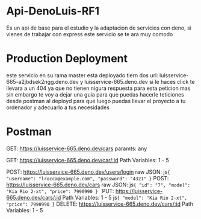 # Api-DenoLuis-RF1
Es un api de base para el estudio y la adaptacion de servicios con deno, si vienes de trabajar con express este servicio se te ara muy comodo 

# Production Deployment
este servicio en su rama master esta deployado tiern dos url: luisservice-665-a2jbdsek2ngg.deno.dev y luisservice-665.deno.dev si le haces click te llevara a un 404 ya que no tienen nigura respuesta para esta peticion mas sin embargo te voy a dejar una guia para que puedas hacerle teticiones desde postman al deployd para que luego puedas llevar el proyecto a tu ordenador y adecuarlo a tus necesidades


# Postman
GET: https://luisservice-665.deno.dev/cars
paramts: any

GET: https://luisservice-665.deno.dev/car/:id
Path Variables: 1 - 5

POST: https://luisservice-665.deno.dev/users/login
raw JSON: 
js`
{
    "username": "lrocca@example.com",
    "password": "4321"
}
`
POST: https://luisservice-665.deno.dev/cars
raw JSON: 
js`{
    "id": "7",
    "model": "Kia Rio 2-xt",
    "price": 7990990
}
`
PUT: https://luisservice-665.deno.dev/cars/:id
Path Variables: 1 - 5
js`
{
    "model": "Kia Rio 2-xt",
    "price": 7990990
}
`
DELETE: https://luisservice-665.deno.dev/cars/:id
Path Variables: 1 - 5

